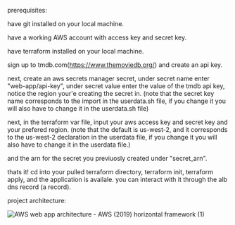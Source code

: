 prerequisites:

have git installed on your local machine.

have a working AWS account with access key and secret key.

have terraform installed on your local machine.

sign up to tmdb.com(https://www.themoviedb.org/) and create an api key.

next, create an aws secrets manager secret, under secret name enter "web-app/api-key", under secret value enter the value of the tmdb api key, notice the region your'e creating the secret in. (note that the secret key name corresponds to the import in the userdata.sh file, if you change it you will also have to change it in the userdata.sh file) 


next, in the terraform var file, input your aws access key and secret key and your prefered region.
(note that the default is us-west-2, and it corresponds to the us-west-2 declaration in the userdata file, if you change it you will also have to change it in the userdata file.)


and the arn for the secret you previuosly created under "secret_arn".

thats it! 
cd into your pulled terraform directory, 
terraform init,
terraform apply,
and the application is availale.
you can interact with it through the alb dns record (a record).

project architecture:


![AWS web app architecture  - AWS (2019) horizontal framework (1)](https://user-images.githubusercontent.com/110596448/198708202-e63ae2cd-8fdf-41f4-aff8-1c377c436d94.png)
